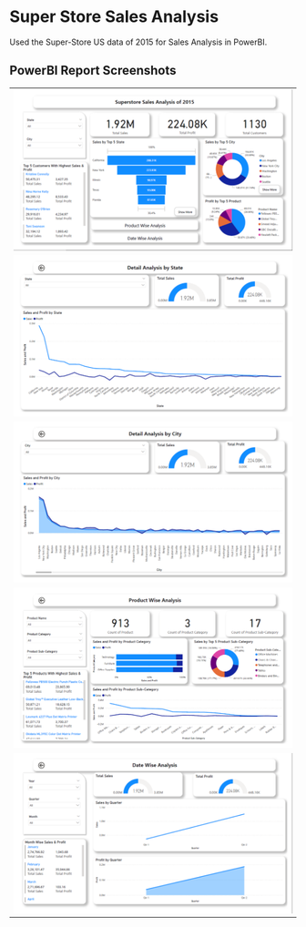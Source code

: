 # Super Store Sales Analysis
Used the Super-Store US data of 2015 for Sales Analysis in PowerBI.

## PowerBI Report Screenshots
<table>
    <tbody>
        <tr>
            <td><img src="images/Page-1.png" alt="Report Page 1"></td>
        </tr>
		<tr>
            <td><img src="images/Page-2.png" alt="Report Page 2"></td>
        </tr>
		<tr>
            <td><img src="images/Page-3.png" alt="Report Page 3"></td>
        </tr>
		<tr>
            <td><img src="images/Page-4.png" alt="Report Page 4"></td>
        </tr>
		<tr>
            <td><img src="images/Page-5.png" alt="Report Page 5"></td>
        </tr>
    </tbody>
</table>